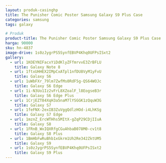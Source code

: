 ```yaml
---
layout: produk-casinghp
title: The Punisher Comic Poster Samsung Galaxy S9 Plus Case
categories: samsung
tags: galaxy

# Produk
product-title: The Punisher Comic Poster Samsung Galaxy S9 Plus Case
harga: 90000
sku: hn-4837
image-drive: 1s0zJygrPS5SynfEBVP4Khq0UFPsISxt2
gallery:
  - url: 1KOEYNIFacxYiDdKlyZFfmrvvE3ZrBFLU
    title: Galaxy Note 8
  - url: 1ftxUHHEX2IMpCxATpl1nfDU8VyM1yFvU
    title: Galaxy S6
  - url: 1uWbFXr_79lm7ZwfMs0RdF5g-QS64WOJc
    title: Galaxy S6 Edge
  - url: 1i-N3Uo1Iz2vFrL8XZoalF_l8EogseB3r
    title: Galaxy S6 Edge Plus
  - url: 1CrjEZT84XqH3a5naM7lYSGGK1zQquW3G
    title: Galaxy S7
  - url: 1feFNX-2exIB3ZuVggQdlzHOd-i4LhKSg
    title: Galaxy S7 Edge
  - url: 1mznZ_ErcWTHhs5MItX-gZqP29CDjIIuA
    title: Galaxy S8
  - url: 1FRnB_WxIQXRfgCGuAhbaB078M0-cv1t8
    title: Galaxy S8 Plus
  - url: 1BmHbFwRuBhb1xGkrm1Uh2Re342ZktUM5
    title: Galaxy S9
  - url: 1s0zJygrPS5SynfEBVP4Khq0UFPsISxt2
    title: Galaxy S9 Plus
---
```

